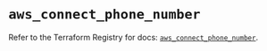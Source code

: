 # `aws_connect_phone_number`

Refer to the Terraform Registry for docs: [`aws_connect_phone_number`](https://registry.terraform.io/providers/hashicorp/aws/5.42.0/docs/resources/connect_phone_number).
